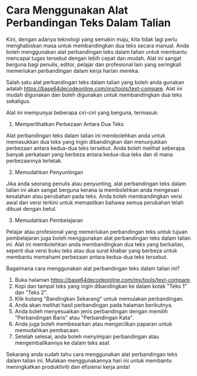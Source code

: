 Cara Menggunakan Alat Perbandingan Teks Dalam Talian
====================================================

Kini, dengan adanya teknologi yang semakin maju, kita tidak lagi perlu menghabiskan masa untuk membandingkan dua teks secara manual. Anda boleh menggunakan alat perbandingan teks dalam talian untuk membantu mencapai tugas tersebut dengan lebih cepat dan mudah. Alat ini sangat berguna bagi penulis, editor, pelajar dan profesional lain yang seringkali memerlukan perbandingan dalam kerja harian mereka.

Salah satu alat perbandingan teks dalam talian yang boleh anda gunakan adalah <https://base64decodeonline.com/ms/tools/text-compare>. Alat ini mudah digunakan dan boleh digunakan untuk membandingkan dua teks sekaligus.

Alat ini mempunyai beberapa ciri-ciri yang berguna, termasuk:

1. Memperlihatkan Perbezaan Antara Dua Teks

Alat perbandingan teks dalam talian ini membolehkan anda untuk memasukkan dua teks yang ingin dibandingkan dan menunjukkan perbezaan antara kedua-dua teks tersebut. Anda boleh melihat seberapa banyak perkataan yang berbeza antara kedua-dua teks dan di mana perbezaannya terletak.

2. Memudahkan Penyuntingan

Jika anda seorang penulis atau penyunting, alat perbandingan teks dalam talian ini akan sangat berguna kerana ia membolehkan anda mengesan kesalahan atau perubahan pada teks. Anda boleh membandingkan versi awal dan versi terkini untuk memastikan bahawa semua perubahan telah dibuat dengan betul.

3. Memudahkan Pembelajaran

Pelajar atau profesional yang memerlukan perbandingan teks untuk tujuan pembelajaran juga boleh menggunakan alat perbandingan teks dalam talian ini. Alat ini membolehkan anda membandingkan dua teks yang berkaitan, seperti dua versi buku teks atau dua surat khabar yang berbeza untuk membantu memahami perbezaan antara kedua-dua teks tersebut.

Bagaimana cara menggunakan alat perbandingan teks dalam talian ini?

1. Buka halaman <https://base64decodeonline.com/ms/tools/text-compare>.
2. Kopi dan tampal teks yang ingin dibandingkan ke dalam kotak "Teks 1" dan "Teks 2".
3. Klik butang "Bandingkan Sekarang" untuk memulakan perbandingan.
4. Anda akan melihat hasil perbandingan pada halaman berikutnya.
5. Anda boleh menyesuaikan jenis perbandingan dengan memilih "Perbandingan Baris" atau "Perbandingan Kata".
6. Anda juga boleh membesarkan atau mengecilkan paparan untuk memudahkan pembacaan.
7. Setelah selesai, anda boleh menyimpan perbandingan atau mengembalikannya ke dalam teks asal.

Sekarang anda sudah tahu cara menggunakan alat perbandingan teks dalam talian ini. Mulakan menggunakannya hari ini untuk membantu meningkatkan produktiviti dan efisiensi kerja anda!